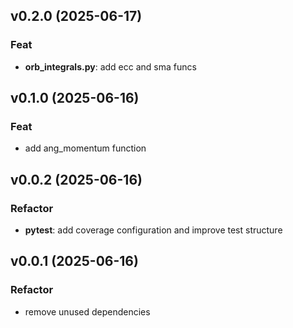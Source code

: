 ## v0.2.0 (2025-06-17)

### Feat

- **orb_integrals.py**: add ecc and sma funcs

## v0.1.0 (2025-06-16)

### Feat

- add ang_momentum function

## v0.0.2 (2025-06-16)

### Refactor

- **pytest**: add coverage configuration and improve test structure

## v0.0.1 (2025-06-16)

### Refactor

- remove unused dependencies
